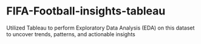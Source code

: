 # FIFA-Football-insights-tableau
Utilized Tableau to perform Exploratory Data Analysis (EDA) on this dataset to uncover trends, patterns, and actionable insights
